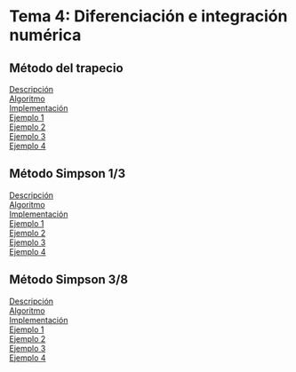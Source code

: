 <h1>Tema 4: Diferenciación e integración numérica</h1>

<h2>Método del trapecio</h2>
<a href="Metodo_trapecio/Descripcion.md">Descripción</a></br>
<a href="Metodo_trapecio/Algoritmo.md">Algoritmo</a></br>
<a href="Metodo_trapecio/Implementacion/Implementacion.md">Implementación</a></br>
<a href="Metodo_trapecio/Ejemplos/Ejemplo01.md">Ejemplo 1</a></br>
<a href="Metodo_trapecio/Ejemplos/Ejemplo02.md">Ejemplo 2</a></br>
<a href="Metodo_trapecio/Ejemplos/Ejemplo03.md">Ejemplo 3</a></br>
<a href="Metodo_trapecio/Ejemplos/Ejemplo04.md">Ejemplo 4</a></br>

<h2>Método Simpson 1/3</h2>
<a href="Metodo_Simpson1-3/Descripcion.md">Descripción</a></br>
<a href="Metodo_Simpson1-3/Algoritmo.md">Algoritmo</a></br>
<a href="Metodo_Simpson1-3/Implementacion/Implementacion.md">Implementación</a></br>
<a href="Metodo_Simpson1-3/Ejemplos/Ejemplo01.md">Ejemplo 1</a></br>
<a href="Metodo_Simpson1-3/Ejemplos/Ejemplo02.md">Ejemplo 2</a></br>
<a href="Metodo_Simpson1-3/Ejemplos/Ejemplo03.md">Ejemplo 3</a></br>
<a href="Metodo_Simpson1-3/Ejemplos/Ejemplo04.md">Ejemplo 4</a></br>

<h2>Método Simpson 3/8</h2>
<a href="Metodo_Simpson3-8/Descripcion.md">Descripción</a></br>
<a href="Metodo_Simpson3-8/Algoritmo.md">Algoritmo</a></br>
<a href="Metodo_Simpson3-8/Implementacion/Implementacion.md">Implementación</a></br>
<a href="Metodo_Simpson3-8/Ejemplos/Ejemplo01.md">Ejemplo 1</a></br>
<a href="Metodo_Simpson3-8/Ejemplos/Ejemplo02.md">Ejemplo 2</a></br>
<a href="Metodo_Simpson3-8/Ejemplos/Ejemplo03.md">Ejemplo 3</a></br>
<a href="Metodo_Simpson3-8/Ejemplos/Ejemplo04.md">Ejemplo 4</a></br>



